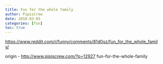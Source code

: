 ```yaml
---
title: Fun for the whole family
author: PipisCrew
date: 2018-03-03
categories: [fun]
toc: true
---
```


https://www.reddit.com/r/funny/comments/81d0sz/fun_for_the_whole_family/

origin - http://www.pipiscrew.com/?p=12927 fun-for-the-whole-family